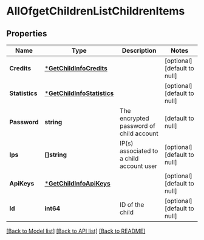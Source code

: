 # AllOfgetChildrenListChildrenItems

## Properties
Name | Type | Description | Notes
------------ | ------------- | ------------- | -------------
**Credits** | [***GetChildInfoCredits**](getChildInfo_credits.md) |  | [optional] [default to null]
**Statistics** | [***GetChildInfoStatistics**](getChildInfo_statistics.md) |  | [optional] [default to null]
**Password** | **string** | The encrypted password of child account | [default to null]
**Ips** | **[]string** | IP(s) associated to a child account user | [optional] [default to null]
**ApiKeys** | [***GetChildInfoApiKeys**](getChildInfo_apiKeys.md) |  | [optional] [default to null]
**Id** | **int64** | ID of the child | [optional] [default to null]

[[Back to Model list]](../README.md#documentation-for-models) [[Back to API list]](../README.md#documentation-for-api-endpoints) [[Back to README]](../README.md)

